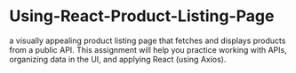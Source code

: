 # Using-React-Product-Listing-Page
 a visually appealing product listing page that fetches and displays products from a public API. This assignment will help you practice working with APIs, organizing data in the UI, and applying React (using Axios).
